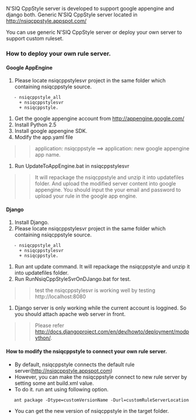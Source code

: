 N'SIQ CppStyle server is developed to support google appengine and django both.
Generic N'SIQ CppStyle server located in http://nsiqcppstyle.appspot.com/

You can use generic N'SIQ CppStyle server or deploy your own server to support custom ruleset.

### How to deploy your own rule server. ###

#### Google AppEngine ####
  1. Please locate nsiqcppstylesvr project in the same folder which containing nsiqcppstyle source.
```
   - nsiqcppstyle_all
     + nsiqcppstylesvr
     + nsiqcppstyle.
```
  1. Get the google appengine account from http://appengine.google.com/
  1. Install Python 2.5
  1. Install google appengine SDK.
  1. Modify the app.yaml file
> > application: nsiqcppstyle ==> application: new google appengine app name.
  1. Run UpdateToAppEngine.bat in nsiqcppstylesvr
> > It will repackage the nsiqcppstyle and unzip it into updatefiles folder.
> > And upload the modified server content into google appengine.
> > You should input the your email and password to upload your rule in the google app engine.

#### Django ####

  1. Install Django.
  1. Please locate nsiqcppstylesvr project in the same folder which containing nsiqcppstyle source.
```
   - nsiqcppstyle_all
     + nsiqcppstylesvr
     + nsiqcppstyle.
```
  1. Run ant update command. It will repackage the nsiqcppstyle and unzip it into updatefiles folder.
  1. Run RunNsiqCppStyleSvrOnDJango.bat for test.
> > test the nsiqcppstylesvr is working well by testing http://localhost:8080
  1. Django server is only working while the current account is loggined. So you should attach apache web server in front.
> > Please refer  http://docs.djangoproject.com/en/dev/howto/deployment/modpython/.

#### How to modify the nsiqcppstyle to connect your own rule server. ####

  * By default, nsiqcppstyle connects the default rule server(http://nsiqcppstyle.appspot.com)
  * However, you can make the nsiqcppstyle connect to new rule server by setting some ant build.xml value.
  * To do it. run ant using following option.
```
   ant package -Dtype=customVersionName -Durl=customRuleServerLocation
```
  * You can get the new version of nsiqcppstyle in the target folder.



